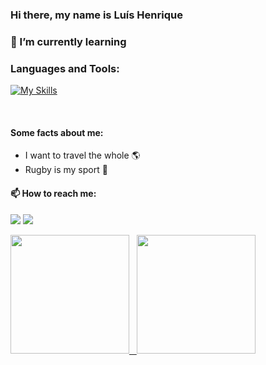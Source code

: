 ### Hi there, my name is Luís Henrique



### 🌱 I’m currently learning

### Languages and Tools:


[![My Skills](https://skills.thijs.gg/icons?i=css,html,js,react,nodejs,mongodb,postgres,ts,git,github,vscode&theme=dark)](https://skills.thijs.gg)

<br/>

#### Some facts about me:
- I want to travel the whole :earth_americas:
- Rugby is my sport :rugby_football:

#### 📫 How to reach me:

<a href='https://www.linkedin.com/in/luishenriquesilva/'><img src='https://img.shields.io/badge/LinkedIn-0077B5?style=for-the-badge&logo=linkedin&logoColor=white'/></a>
<a href='https://mail.google.com/mail/u/0/?tab=rm&ogbl#inbox'><img src='https://img.shields.io/badge/Gmail-D14836?style=for-the-badge&logo=gmail&logoColor=white'/><a/>

<div>
  <a href="https://github.com/luishsilva09">
  <img height="190em" src="https://github-readme-stats.vercel.app/api?username=luishsilva09&show_icons=true&theme=gotham&include_all_commits=true&count_private=true&border_radius=15px"/>  
  <img height="190em" src="https://github-readme-stats.vercel.app/api/top-langs/?username=luishsilva09&layout=compact&langs_count=10&hide=GLSL,ShaderLab&theme=gotham&border_radius=15px"/>
</div> 
<!--
**luishsilva09/luishsilva09** is a ✨ _special_ ✨ repository because its `README.md` (this file) appears on your GitHub profile.

Here are some ideas to get you started:

- 🔭 I’m currently working on ...
- 🌱 I’m currently learning ...
- 👯 I’m looking to collaborate on ...
- 🤔 I’m looking for help with ...
- 💬 Ask me about ...
- 📫 How to reach me: ...
- 😄 Pronouns: ...
- ⚡ Fun fact: ...
-->


